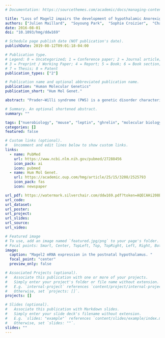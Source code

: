 ```yaml
---
# Documentation: https://sourcethemes.com/academic/docs/managing-content/

title: "Loss of Magel2 impairs the development of hypothalamic Anorexigenic circuits"
authors: ["Julien Maillard",  "Soyoung Park",  "Sophie Croizier",  "Charlotte Vanacker",  "Joshua H. Cook",  "Vincent Prevot", "Maithe Tauber",  "Sebastien G. Bouret"]
date: 2016-08-01
doi: "10.1093/hmg/ddw169"

# Schedule page publish date (NOT publication's date).
publishDate: 2019-08-12T09:01:18-04:00

# Publication type.
# Legend: 0 = Uncategorized; 1 = Conference paper; 2 = Journal article;
# 3 = Preprint / Working Paper; 4 = Report; 5 = Book; 6 = Book section;
# 7 = Thesis; 8 = Patent
publication_types: ["2"]

# Publication name and optional abbreviated publication name.
publication: "Human Molecular Genetics"
publication_short: "Hum Mol Genet."

abstract: "Prader–Willi syndrome (PWS) is a genetic disorder characterized by a variety of physiological and behavioral dysregulations, including hyperphagia, a condition that can lead to life-threatening obesity. Feeding behavior is a highly complex process with multiple feedback loops that involve both peripheral and central systems. The arcuate nucleus of the hypothalamus (ARH) is critical for the regulation of homeostatic processes including feeding, and this nucleus develops during neonatal life under of the influence of both environmental and genetic factors. Although much attention has focused on the metabolic and behavioral outcomes of PWS, an understanding of its effects on the development of hypothalamic circuits remains elusive. Here, we show that mice lacking *Magel2*, one of the genes responsible for the etiology of PWS, display an abnormal development of ARH axonal projections. Notably, the density of anorexigenic $\\alpha$-melanocyte-stimulating hormone axons was reduced in adult *Magel2* -null mice, while the density of orexigenic agouti-related peptide fibers in the mutant mice appeared identical to that in control mice. On the basis of previous findings showing a pivotal role for metabolic hormones in hypothalamic development, we also measured leptin and ghrelin levels in *Magel2* -null and control neonates and found that mutant mice have normal leptin and ghrelin levels. In vitro experiments show that *Magel2* directly promotes axon growth. Together, these findings suggest that a loss of *Magel2* leads to the disruption of hypothalamic feeding circuits, an effect that appears to be independent of the neurodevelopmental effects of leptin and ghrelin and likely involves a direct neurotrophic effect of *Magel2*."

# Summary. An optional shortened abstract.
summary: ""

tags: ["nuerobiology", "mouse", "leptin", "ghrelin", "molecular biology"]
categories: []
featured: false

# Custom links (optional).
#   Uncomment and edit lines below to show custom links.
links:
  - name: PubMed
    url: https://www.ncbi.nlm.nih.gov/pubmed/27288456
    icon_pack: ai
    icon: pubmed
  - name: Hum Mol Genet.
    url: https://academic.oup.com/hmg/article/25/15/3208/2525793
    icon_pack: fas
    icon: newspaper

url_pdf: https://watermark.silverchair.com/ddw169.pdf?token=AQECAHi208BE49Ooan9kkhW_Ercy7Dm3ZL_9Cf3qfKAc485ysgAAAj0wggI5BgkqhkiG9w0BBwagggIqMIICJgIBADCCAh8GCSqGSIb3DQEHATAeBglghkgBZQMEAS4wEQQMvPpzwz_vIN1nDY1yAgEQgIIB8JrDUhTar2hDYV6LQSlizg0zCfJlxDI6o7EoURhM4mGDySWqi0zteSPkbCgdEdi9lN9Y-TwNMiBjGAIhsnWcXWTNs3lGKWm6alr4imA7yA4T7RcVoAUWaNM8zqP4frRO5E-UjSfB3aJ1TAa6K41nzp0lKparDaD3b30DzLJ2N9xX23qotNW_iHvOCVeyxNhgTLHfUKXXvmhYM6Ov3GDeuV-3trhZ4crJkj4VyJFutBxgH7j1rcuepN7S0VGUh1REtpIGwf6InTUuqFUqIqSsMG-NTli82Kj423pPAuzFFo7MKALBPbR0XXYuKtsk_TwsWj4DTOmNH6I3XkgNeZpbSrZ-NORL_0HKBlSj7VXUdDPICQDXuVJxxz0dKhcM0qEtSQdDfQrpUhQz0q4IQUAUefpGCO5-VsyI6X6KvL4jdl0OKUtdAGlydolco8PuOMSdDCYnPp9tpG98N6NEodumDLbfTcwnJ-aclPOYVC3FQCbEtgD7t_FhTfocibdzI3W92m1fQ6VIsHj9GapFLr0fpPqiayRbkP0Px7CtKfULwY7B7BXmTYONWgrsGwWXkZUSYjYk9oU1j-tQtLW3wisfwwgttyV0uz7haQ8FJ6QEG1ros6wHjyQDXZ5Ru1zsyQdmq3LdBI6Tznb7yCSyDhgRtz4
url_code:
url_dataset:
url_poster:
url_project:
url_slides:
url_source:
url_video:

# Featured image
# To use, add an image named `featured.jpg/png` to your page's folder. 
# Focal points: Smart, Center, TopLeft, Top, TopRight, Left, Right, BottomLeft, Bottom, BottomRight.
image:
  caption: "Magel2 mRNA expression in the postnatal hypothalamus. "
  focal_point: "center"
  preview_only: false

# Associated Projects (optional).
#   Associate this publication with one or more of your projects.
#   Simply enter your project's folder or file name without extension.
#   E.g. `internal-project` references `content/project/internal-project/index.md`.
#   Otherwise, set `projects: []`.
projects: []

# Slides (optional).
#   Associate this publication with Markdown slides.
#   Simply enter your slide deck's filename without extension.
#   E.g. `slides: "example"` references `content/slides/example/index.md`.
#   Otherwise, set `slides: ""`.
slides: ""
---
```

<script type="text/javascript" src="https://d1bxh8uas1mnw7.cloudfront.net/assets/embed.js"></script><div data-badge-details="right" data-badge-type="medium-donut" data-doi="10.1093/hmg/ddw169" data-hide-no-mentions="true" class="altmetric-embed"></div>
